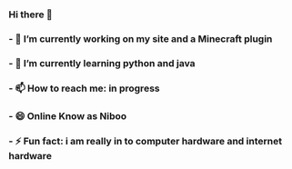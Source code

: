 ### Hi there 👋

### - 🔭 I’m currently working on my site and a Minecraft plugin
### - 🌱 I’m currently learning python and java
### - 📫 How to reach me: in progress
### - 😄 Online Know as Niboo
### - ⚡ Fun fact: i am really in to computer hardware and internet hardware
